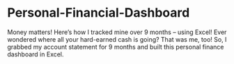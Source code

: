 # Personal-Financial-Dashboard
Money matters! Here’s how I tracked mine over 9 months – using Excel!  Ever wondered where all your hard-earned cash is going? That was me, too! So, I grabbed my account statement for 9 months and built this personal finance dashboard in Excel.
